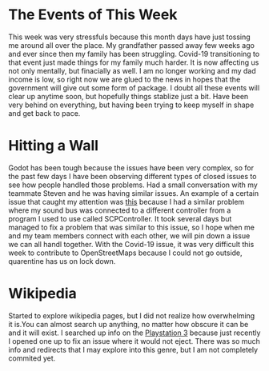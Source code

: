 # The Events of This Week

This week was very stressfuls because this month days have just tossing me around all over the place. My grandfather passed away few weeks ago and ever since then my family has been struggling. Covid-19 transitioning to that event just made things for my family much harder. It is now affecting us not only mentally, but finacially as well. I am no longer working and my dad income is low, so right now we are glued to the news in hopes that the government will give out some form of package. I doubt all these events will clear up anytime soon, but hopefully things stablize just a bit. Have been very behind on everything, but having been trying to keep myself in shape and get back to pace.

# Hitting a Wall

Godot has been tough because the issues have been very complex, so for the past few days I have been observing different types of closed issues to see how people handled those problems. Had a small conversation with my teammate Steven and he was having similar issues. An example of a certain issue that caught my attention was [this](https://github.com/godotengine/godot/issues/28060) because I had a similar problem where my sound bus was connected to a different controller from a program I used to use called SCPController. It took several days but managed to fix a problem that was similar to this issue, so I hope when me and my team members connect with each other, we will pin down a issue we can all handl together. With the Covid-19 issue, it was very difficult this week to contribute to OpenStreetMaps because I could not go outside, quarentine has us on lock down.

# Wikipedia

Started to explore wikipedia pages, but I did not realize how overwhelming it is.You can almost search up anything, no matter how obscure it can be and it will exist. I searched up info on the [Playstation 3](https://en.wikipedia.org/wiki/PlayStation_3) because just recently I opened one up to fix an issue where it would not eject. There was so much info and redirects that I may explore into this genre, but I am not completely commited yet.
 
